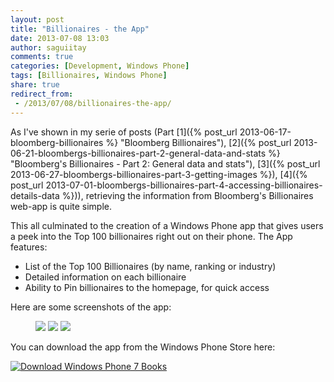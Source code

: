 ```yaml
---
layout: post
title: "Billionaires - the App"
date: 2013-07-08 13:03
author: saguiitay
comments: true
categories: [Development, Windows Phone]
tags: [Billionaires, Windows Phone]
share: true
redirect_from:
 - /2013/07/08/billionaires-the-app/
---
```

As I've shown in my serie of posts (Part [1]({% post_url 2013-06-17-bloomberg-billionaires %} "Bloomberg Billionaires"), [2]({% post_url 2013-06-21-bloombergs-billionaires-part-2-general-data-and-stats %} "Bloomberg's Billionaires - Part 2: General data and stats"), [3]({% post_url 2013-06-27-bloombergs-billionaires-part-3-getting-images %}), [4]({% post_url 2013-07-01-bloombergs-billionaires-part-4-accessing-billionaires-details-data %})), 
retrieving the information from Bloomberg's Billionaires web-app is quite simple.

This all culminated to the creation of a Windows Phone app that gives users a peek into the Top 100 billionaires right out on their phone. The App features:

- List of the Top 100 Billionaires (by name, ranking or industry)
- Detailed information on each billionaire
- Ability to Pin billionaires to the homepage, for quick access

Here are some screenshots of the app: 
<figure class="third">
	<img src="{{site.url}}/images/billionaires-screenshot1.png">
	<img src="{{site.url}}/images/billionaires-screenshot2.png">
	<img src="{{site.url}}/images/billionaires-screenshot3.png">
</figure>

You can download the app from the Windows Phone Store here:

[![Download Windows Phone 7 Books]({{site.url}}/images/download-en-med2.png "Download Windows Phone 7 Books")](http://www.windowsphone.com/s?appid=d39e22be-a4bd-44a6-ba0d-4838b9760e42)


